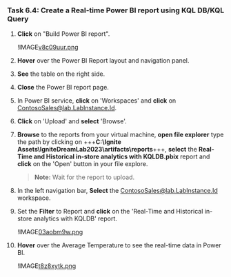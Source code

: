 ### Task 6.4: Create a Real-time Power BI report using KQL DB/KQL Query

1. **Click** on "Build Power BI report".

	!IMAGE[v8c09uur.png](instructions249094/v8c09uur.png)

2. **Hover** over the Power BI Report layout and navigation panel.

3. **See** the table on the right side.

4. **Close** the Power BI report page.

5. In Power BI service, **click** on 'Workspaces' and **click** on ContosoSales@lab.LabInstance.Id. 

6. **Click** on 'Upload' and **select** 'Browse'.

7. **Browse** to the reports from your virtual machine, **open file explorer** type the path by clicking on +++**C:\Ignite Assets\IgniteDreamLab2023\artifacts\reports**+++, **select** the **Real-Time and Historical in-store analytics with KQLDB.pbix** report and **click** on the 'Open' button in your file explore.

	>**Note:** Wait for the report to upload.

8. In the left navigation bar, **Select** the ContosoSales@lab.LabInstance.Id workspace.

9. Set the **Filter** to Report and **click** on the 'Real-Time and Historical in-store analytics with KQLDB' report.

	!IMAGE[03aobm9w.png](instructions249094/03aobm9w.png)

10. **Hover** over the Average Temperature to see the real-time data in Power BI.

	!IMAGE[t8z8xytk.png](instructions249094/t8z8xytk.png)
